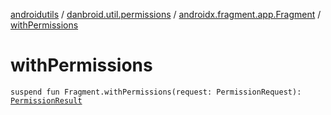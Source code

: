 [androidutils](../../index.md) / [danbroid.util.permissions](../index.md) / [androidx.fragment.app.Fragment](index.md) / [withPermissions](./with-permissions.md)

# withPermissions

`suspend fun Fragment.withPermissions(request: PermissionRequest): `[`PermissionResult`](../-permission-result/index.md)